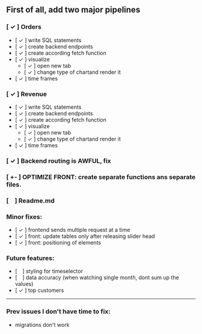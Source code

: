 ## First of all, add two major pipelines
### [ ✓ ] Orders
  - [ ✓ ] write SQL statements
  - [ ✓ ] create backend endpoints
  - [ ✓ ] create according fetch function
  - [ ✓ ] visualize
    - [ ✓ ] open new tab 
    - [ ✓ ] change type of chartand render it
  - [ ✓ ] time frames

### [ ✓ ] Revenue
  - [ ✓ ] write SQL statements
  - [ ✓ ] create backend endpoints
  - [ ✓ ] create according fetch function
  - [ ✓ ] visualize
    - [ ✓ ] open new tab 
    - [ ✓ ] change type of chartand render it
  - [ ✓ ] time frames

### [ ✓ ] Backend routing is AWFUL, fix
### [ +- ] OPTIMIZE FRONT: create separate functions ans separate files.
### [ ] Readme.md

### Minor fixes:
- [ ✓ ] frontend sends multiple request at a time
- [ ✓ ] front: update tables only after releasing slider head
- [ ✓ ] front: positioning of elements

### Future features:
- [ ] styling for timeselector
- [ ] data accuracy (when watching single month, dont sum up the values)
- [ ✓ ] top customers
---
### Prev issues I don't have time to fix:
- migrations don't work
